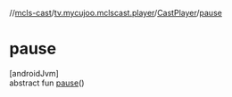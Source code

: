 //[mcls-cast](../../../index.md)/[tv.mycujoo.mclscast.player](../index.md)/[CastPlayer](index.md)/[pause](pause.md)

# pause

[androidJvm]\
abstract fun [pause](pause.md)()
